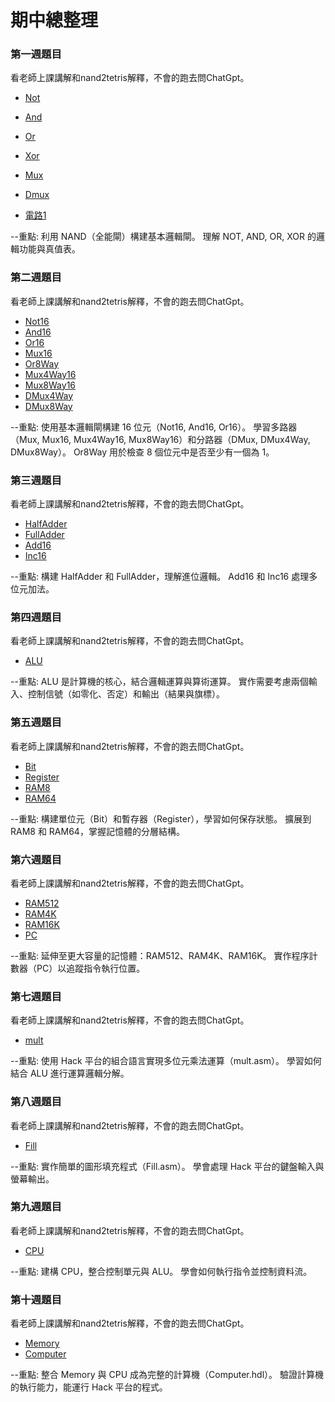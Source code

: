 # 期中總整理

### 第一週題目

看老師上課講解和nand2tetris解釋，不會的跑去問ChatGpt。

* [Not](https://github.com/Rafu2102/_co/blob/master/01/Not.hdl)
* [And](https://github.com/Rafu2102/_co/blob/master/01/And.hdl)
* [Or](https://github.com/Rafu2102/_co/blob/master/01/Or.hdl)
* [Xor](https://github.com/Rafu2102/_co/blob/master/01/Xor.hdl)
* [Mux](https://github.com/Rafu2102/_co/blob/master/01/Mux.hdl)
* [Dmux](https://github.com/Rafu2102/_co/blob/master/01/DMux.hdl)

* [電路1](https://github.com/Rafu2102/_co/blob/master/%E6%9C%9F%E4%B8%AD/%E9%9B%BB%E8%B7%AF1.jpg)

--重點:
利用 NAND（全能閘）構建基本邏輯閘。
理解 NOT, AND, OR, XOR 的邏輯功能與真值表。

### 第二週題目

看老師上課講解和nand2tetris解釋，不會的跑去問ChatGpt。

* [Not16](https://github.com/Rafu2102/_co/blob/master/01/Not16.hdl)
* [And16](https://github.com/Rafu2102/_co/blob/master/01/And16.hdl)
* [Or16](https://github.com/Rafu2102/_co/blob/master/01/Or16.hdl)
* [Mux16](https://github.com/Rafu2102/_co/blob/master/01/Mux16.hdl)
* [Or8Way](https://github.com/Rafu2102/_co/blob/master/01/Or8Way.hdl)
* [Mux4Way16](https://github.com/Rafu2102/_co/blob/master/01/Mux4Way16.hdl)
* [Mux8Way16](https://github.com/Rafu2102/_co/blob/master/01/Mux8Way16.hdl)
* [DMux4Way](https://github.com/Rafu2102/_co/blob/master/01/DMux4Way.hdl)
* [DMux8Way](https://github.com/Rafu2102/_co/blob/master/01/DMux8Way.hdl)

--重點:
使用基本邏輯閘構建 16 位元（Not16, And16, Or16）。
學習多路器（Mux, Mux16, Mux4Way16, Mux8Way16）和分路器（DMux, DMux4Way, DMux8Way）。
Or8Way 用於檢查 8 個位元中是否至少有一個為 1。

### 第三週題目

看老師上課講解和nand2tetris解釋，不會的跑去問ChatGpt。

* [HalfAdder](https://github.com/Rafu2102/_co/blob/master/02/HalfAdder.hdl)
* [FullAdder](https://github.com/Rafu2102/_co/blob/master/02/FullAdder.hdl)
* [Add16](https://github.com/Rafu2102/_co/blob/master/02/Add16.hdl)
* [Inc16](https://github.com/Rafu2102/_co/blob/master/02/Inc16.hdl)

--重點:
構建 HalfAdder 和 FullAdder，理解進位邏輯。
Add16 和 Inc16 處理多位元加法。

### 第四週題目

看老師上課講解和nand2tetris解釋，不會的跑去問ChatGpt。

* [ALU](https://github.com/Rafu2102/_co/blob/master/02/ALU.hdl)

--重點:
ALU 是計算機的核心，結合邏輯運算與算術運算。
實作需要考慮兩個輸入、控制信號（如零化、否定）和輸出（結果與旗標）。

### 第五週題目

看老師上課講解和nand2tetris解釋，不會的跑去問ChatGpt。

* [Bit](https://github.com/Rafu2102/_co/blob/master/03/a/Bit.hdl)
* [Register](https://github.com/Rafu2102/_co/blob/master/03/a/Register.hdl)
* [RAM8](https://github.com/Rafu2102/_co/blob/master/03/a/RAM8.hdl)
* [RAM64](https://github.com/Rafu2102/_co/blob/master/03/a/RAM64.hdl)

--重點:
構建單位元（Bit）和暫存器（Register），學習如何保存狀態。
擴展到 RAM8 和 RAM64，掌握記憶體的分層結構。

### 第六週題目

看老師上課講解和nand2tetris解釋，不會的跑去問ChatGpt。

* [RAM512](https://github.com/Rafu2102/_co/blob/master/03/b/RAM512.hdl)
* [RAM4K](https://github.com/Rafu2102/_co/blob/master/03/b/RAM4K.hdl)
* [RAM16K](https://github.com/Rafu2102/_co/blob/master/03/b/RAM16K.hdl)
* [PC](https://github.com/Rafu2102/_co/blob/master/03/a/PC.hdl)

--重點:
延伸至更大容量的記憶體：RAM512、RAM4K、RAM16K。
實作程序計數器（PC）以追蹤指令執行位置。

### 第七週題目

看老師上課講解和nand2tetris解釋，不會的跑去問ChatGpt。

* [mult](https://github.com/Rafu2102/_co/blob/master/04/mult/mult.asm)

--重點:
使用 Hack 平台的組合語言實現多位元乘法運算（mult.asm）。
學習如何結合 ALU 進行運算邏輯分解。

### 第八週題目

看老師上課講解和nand2tetris解釋，不會的跑去問ChatGpt。

* [Fill](https://github.com/Rafu2102/_co/blob/master/04/fill/Fill.asm)

--重點:
實作簡單的圖形填充程式（Fill.asm）。
學會處理 Hack 平台的鍵盤輸入與螢幕輸出。


### 第九週題目

看老師上課講解和nand2tetris解釋，不會的跑去問ChatGpt。

* [CPU](https://github.com/Rafu2102/_co/blob/master/05/CPU.hdl)

--重點:
建構 CPU，整合控制單元與 ALU。
學會如何執行指令並控制資料流。


### 第十週題目

看老師上課講解和nand2tetris解釋，不會的跑去問ChatGpt。

* [Memory](https://github.com/Rafu2102/_co/blob/master/05/Memory.hdl)
* [Computer](https://github.com/Rafu2102/_co/blob/master/05/Computer.hdl)

--重點:
整合 Memory 與 CPU 成為完整的計算機（Computer.hdl）。
驗證計算機的執行能力，能運行 Hack 平台的程式。
